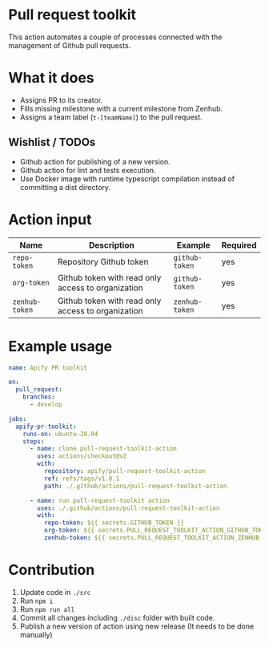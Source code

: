 # Pull request toolkit

This action automates a couple of processes connected with the management of Github pull requests.

# What it does

- Assigns PR to its creator.
- Fills missing milestone with a current milestone from Zenhub.
- Assigns a team label (`t-[teamName]`) to the pull request.

## Wishlist / TODOs

- Github action for publishing of a new version.
- Github action for lint and tests execution.
- Use Docker image with runtime typescript compilation instead of committing a dist directory.

# Action input

| Name           | Description                                        | Example        | Required |
| ---------------| -------------------------------------------------- | ---------------| -------- |
| `repo-token`   | Repository Github token                            | `github-token` |      yes |
| `org-token`    | Github token with read only access to organization | `github-token` |      yes |
| `zenhub-token` | Github token with read only access to organization | `zenhub-token` |      yes |

# Example usage

```yaml
name: Apify PR toolkit

on:
  pull_request:
    branches:
      - develop

jobs:
  apify-pr-toolkit:
    runs-on: ubuntu-20.04
    steps:
      - name: clone pull-request-toolkit-action
        uses: actions/checkout@v2
        with:
          repository: apify/pull-request-toolkit-action
          ref: refs/tags/v1.0.1
          path: ./.github/actions/pull-request-toolkit-action

      - name: run pull-request-toolkit action
        uses: ./.github/actions/pull-request-toolkit-action
        with:
          repo-token: ${{ secrets.GITHUB_TOKEN }}
          org-token: ${{ secrets.PULL_REQUEST_TOOLKIT_ACTION_GITHUB_TOKEN }}
          zenhub-token: ${{ secrets.PULL_REQUEST_TOOLKIT_ACTION_ZENHUB_TOKEN }}
```

# Contribution

1. Update code in `./src`
2. Run `npm i`
3. Run `npm run all`
4. Commit all changes including `./disc` folder with built code.
5. Publish a new version of action using new release (It needs to be done manually)
